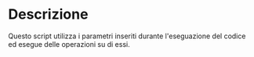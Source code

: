 # Descrizione
Questo script utilizza i parametri inseriti durante l'eseguazione del codice ed esegue delle operazioni su di essi.
